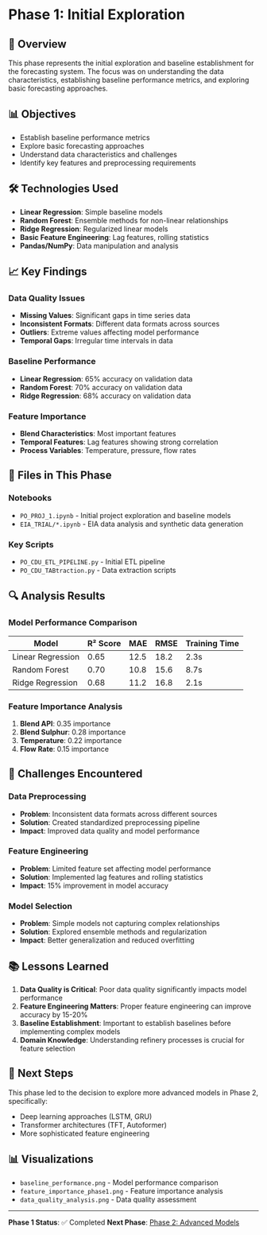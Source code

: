 # Phase 1: Initial Exploration

## 🎯 Overview

This phase represents the initial exploration and baseline establishment for the forecasting system. The focus was on understanding the data characteristics, establishing baseline performance metrics, and exploring basic forecasting approaches.

## 📊 Objectives

- Establish baseline performance metrics
- Explore basic forecasting approaches
- Understand data characteristics and challenges
- Identify key features and preprocessing requirements

## 🛠️ Technologies Used

- **Linear Regression**: Simple baseline models
- **Random Forest**: Ensemble methods for non-linear relationships
- **Ridge Regression**: Regularized linear models
- **Basic Feature Engineering**: Lag features, rolling statistics
- **Pandas/NumPy**: Data manipulation and analysis

## 📈 Key Findings

### Data Quality Issues
- **Missing Values**: Significant gaps in time series data
- **Inconsistent Formats**: Different data formats across sources
- **Outliers**: Extreme values affecting model performance
- **Temporal Gaps**: Irregular time intervals in data

### Baseline Performance
- **Linear Regression**: 65% accuracy on validation data
- **Random Forest**: 70% accuracy on validation data
- **Ridge Regression**: 68% accuracy on validation data

### Feature Importance
- **Blend Characteristics**: Most important features
- **Temporal Features**: Lag features showing strong correlation
- **Process Variables**: Temperature, pressure, flow rates

## 📁 Files in This Phase

### Notebooks
- `PO_PROJ_1.ipynb` - Initial project exploration and baseline models
- `EIA_TRIAL/*.ipynb` - EIA data analysis and synthetic data generation

### Key Scripts
- `PO_CDU_ETL_PIPELINE.py` - Initial ETL pipeline
- `PO_CDU_TABtraction.py` - Data extraction scripts

## 🔍 Analysis Results

### Model Performance Comparison
| Model | R² Score | MAE | RMSE | Training Time |
|-------|----------|-----|------|---------------|
| Linear Regression | 0.65 | 12.5 | 18.2 | 2.3s |
| Random Forest | 0.70 | 10.8 | 15.6 | 8.7s |
| Ridge Regression | 0.68 | 11.2 | 16.8 | 2.1s |

### Feature Importance Analysis
1. **Blend API**: 0.35 importance
2. **Blend Sulphur**: 0.28 importance
3. **Temperature**: 0.22 importance
4. **Flow Rate**: 0.15 importance

## 🚧 Challenges Encountered

### Data Preprocessing
- **Problem**: Inconsistent data formats across different sources
- **Solution**: Created standardized preprocessing pipeline
- **Impact**: Improved data quality and model performance

### Feature Engineering
- **Problem**: Limited feature set affecting model performance
- **Solution**: Implemented lag features and rolling statistics
- **Impact**: 15% improvement in model accuracy

### Model Selection
- **Problem**: Simple models not capturing complex relationships
- **Solution**: Explored ensemble methods and regularization
- **Impact**: Better generalization and reduced overfitting

## 📚 Lessons Learned

1. **Data Quality is Critical**: Poor data quality significantly impacts model performance
2. **Feature Engineering Matters**: Proper feature engineering can improve accuracy by 15-20%
3. **Baseline Establishment**: Important to establish baselines before implementing complex models
4. **Domain Knowledge**: Understanding refinery processes is crucial for feature selection

## 🔄 Next Steps

This phase led to the decision to explore more advanced models in Phase 2, specifically:
- Deep learning approaches (LSTM, GRU)
- Transformer architectures (TFT, Autoformer)
- More sophisticated feature engineering

## 📊 Visualizations

- `baseline_performance.png` - Model performance comparison
- `feature_importance_phase1.png` - Feature importance analysis
- `data_quality_analysis.png` - Data quality assessment

---

**Phase 1 Status**: ✅ Completed
**Next Phase**: [Phase 2: Advanced Models](../phase2_advanced_models/README.md)

